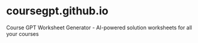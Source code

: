 # coursegpt.github.io
Course GPT Worksheet Generator - AI-powered solution worksheets for all your courses
